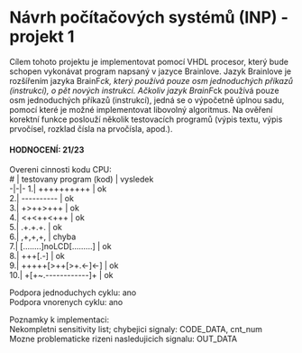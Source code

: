 # Návrh počítačových systémů (INP) - projekt 1

Cílem tohoto projektu je implementovat pomocí VHDL procesor, který bude schopen vykonávat program
napsaný v jazyce Brainlove. Jazyk Brainlove je rozšířením jazyka BrainF*ck, který používá pouze
osm jednoduchých příkazů (instrukcí), o pět nových instrukcí. Ačkoliv jazyk BrainF*ck používá pouze osm
jednoduchých příkazů (instrukcí), jedná se o výpočetně úplnou sadu, pomocí které je možné implementovat
libovolný algoritmus. Na ověření korektní funkce poslouží několik testovacích programů (výpis textu, výpis
prvočísel, rozklad čísla na prvočísla, apod.).

#### HODNOCENÍ: 21/23

Overeni cinnosti kodu CPU:  
   \# |  testovany program (kod)    |   vysledek  
   -|-|-
   1.|  ++++++++++                   | ok  
   2.|  ----------                   | ok  
   3.|  +>++>+++                     | ok  
   4.|  <+<++<+++                    | ok  
   5.|  .+.+.+.                      | ok  
   6.|  ,+,+,+,                      | chyba  
   7.|  [........]noLCD[.........]   | ok  
   8.|  +++[.-]                      | ok  
   9.|  +++++[>++[>+.<-]<-]          | ok  
  10.|  +[+~.------------]+          | ok  
  
  Podpora jednoduchych cyklu: ano  
  Podpora vnorenych cyklu: ano  
  
Poznamky k implementaci:  
Nekompletni sensitivity list; chybejici signaly: CODE_DATA, cnt_num  
Mozne problematicke rizeni nasledujicich signalu: OUT_DATA  
